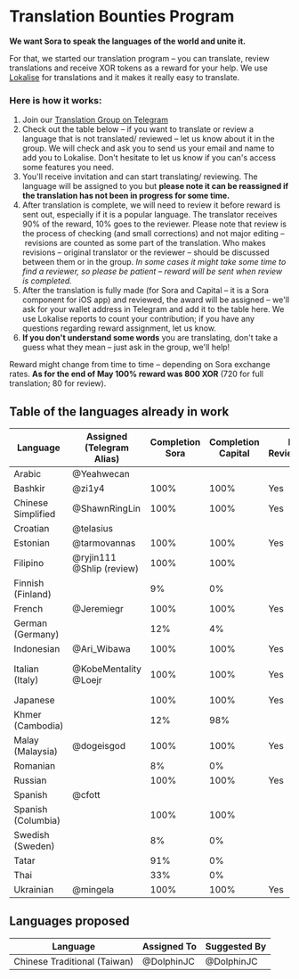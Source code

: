 # Translation Bounties Program

**We want Sora to speak the languages of the world and unite it.**

For that, we started our translation program – you can translate, review translations and receive XOR tokens as a reward for your help.
We use [Lokalise](https://lokalise.com/) for translations and it makes it really easy to translate.

### Here is how it works:
1. Join our [Translation Group on Telegram](https://t.me/sora_translation_community)
2. Check out the table below – if you want to translate or review a language that is not translated/ reviewed – let us know about it in the group.
We will check and ask you to send us your email and name to add you to Lokalise. Don't hesitate to let us know if you can's access some features you need.
3. You'll receive invitation and can start translating/ reviewing.
The language will be assigned to you but **please note it can be reassigned if the translation has not been in progress for some time.**
4. After translation is complete, we will need to review it before reward is sent out, especially if it is a popular language.
The translator receives 90% of the reward, 10% goes to the reviewer.
Please note that review is the process of checking (and small corrections) and not major editing – revisions are counted as some part of the translation.
Who makes revisions – original translator or the reviewer – should be discussed between them or in the group.
*In some cases it might take some time to find a reviewer, so please be patient – reward will be sent when review is completed.*
5. After the translation is fully made (for Sora and Capital – it is a Sora component for iOS app) and reviewed, the award will be assigned – we'll ask for your wallet address in Telegram and add it to the table here.
We use Lokalise reports to count your contribution; if you have any questions regarding reward assignment, let us know.
6. **If you don't understand some words** you are translating, don't take a guess what they mean – just ask in the group, we'll help!

Reward might change from time to time – depending on Sora exchange rates. **As for the end of May 100% reward was 800 XOR** (720 for full translation; 80 for review).

## Table of the languages already in work

| Language           | Assigned (Telegram Alias) | Completion Sora | Completion Capital | Is Reviewed? | Reward Assignment                      | Is Reward Sent |
|--------------------|---------------------------|-----------------|--------------------|--------------|----------------------------------------|----------------|
| Arabic             | @Yeahwecan                |                 |                    |              |                                        |                |
| Bashkir            | @zi1y4                    | 100%            | 100%               | Yes          | 100%                                   | No             |
| Chinese Simplified | @ShawnRingLin             | 100%            | 100%               | Yes          | 100%                                   | No             |
| Croatian           | @telasius                 |                 |                    |              |                                        |                |
| Estonian           | @tarmovannas              | 100%            | 100%               | Yes          | 100%                                   | No             |
| Filipino           | @ryjin111 @Shlip (review) | 100%            | 100%               |              |                                        |                |
| Finnish (Finland)  |                           | 9%              | 0%                 |              |                                        |                |
| French             | @Jeremiegr                | 100%            | 100%               | Yes          | 100%                                   | No             |
| German (Germany)   |                           | 12%             | 4%                 |              |                                        |                |
| Indonesian         | @Ari_Wibawa               | 100%            | 100%               | Yes          | 100%                                   | No             |
| Italian (Italy)    | @KobeMentality @Loejr     | 100%            | 100%               | Yes          | @KobeMentality - 80% @Loejr - 20%      | No             |
| Japanese           |                           | 100%            | 100%               | Yes          |                                        |                |
| Khmer (Cambodia)   |                           | 12%             | 98%                |              |                                        |                |
| Malay (Malaysia)   | @dogeisgod                | 100%            | 100%               | Yes          | 100%                                   | No             |
| Romanian           |                           | 8%              | 0%                 |              |                                        |                |
| Russian            |                           | 100%            | 100%               | Yes          |                                        |                |
| Spanish            | @cfott                    |                 |                    |              |                                        |                |
| Spanish (Columbia) |                           | 100%            | 100%               |              |                                        |                |
| Swedish (Sweden)   |                           | 8%              | 0%                 |              |                                        |                |
| Tatar              |                           | 91%             | 0%                 |              |                                        |                |
| Thai               |                           | 33%             | 0%                 |              |                                        |                |
| Ukrainian          | @mingela                  | 100%            | 100%               | Yes          | 100%                                   | No             |

## Languages proposed

| Language                     | Assigned To | Suggested By |
|------------------------------|-------------|--------------|
| Chinese Traditional (Taiwan) | @DolphinJC  | @DolphinJC   |
